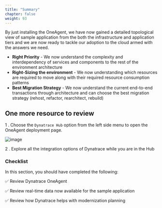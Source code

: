 ```yaml
---
title: "Summary"
chapter: false
weight: 93
---
```


By just installing the OneAgent, we have now gained a detailed topological view of sample application from the both the infrastructure and application tiers and we are now ready to tackle our adoption to the cloud armed with the answers we need.

* **Right Priority** - We now understand the complexity and interdependency of services and components to the rest of the environment architecture
* **Right-Sizing the environment** - We now understanding which resources are required to move along with their required resource consumption patterns
* **Best Migration Strategy** - We now understand the current end-to-end transactions through architecture and can choose the best migration strategy (rehost, refactor, rearchitect, rebuild)

## One more resource to review 

1 . Choose the `Dynatrace Hub` option from the left side menu to open the OneAgent deployment page. 

![image](/images/lab1-dynatrace-hub.png)

2 . Explore all the integration options of Dynatrace while you are in the Hub

### Checklist

In this section, you should have completed the following:

✅ Review Dynatrace OneAgent

✅ Review real-time data now available for the sample application

✅ Review how Dynatrace helps with modernization planning
